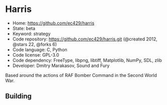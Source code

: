 # Harris

- Home: https://github.com/ec429/harris
- State: beta
- Keyword: strategy
- Code repository: https://github.com/ec429/harris.git (@created 2012, @stars 22, @forks 6)
- Code language: C, Python
- Code license: GPL-3.0
- Code dependency: FreeType, libpng, libtiff, Matplotlib, NumPy, SDL, zlib
- Developer: Dmitry Marakasov, Sound and Fury

Based around the actions of RAF Bomber Command in the Second World War.

## Building
